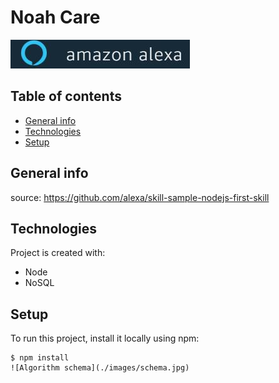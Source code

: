 ﻿# Noah Care

![- alexa skills app](https://github.com/junw10/noah.care/blob/master/images/schema.jpg)

## Table of contents
* [General info](#general-info)
* [Technologies](#technologies)
* [Setup](#setup)

## General info
source: 
https://github.com/alexa/skill-sample-nodejs-first-skill

## Technologies
Project is created with:
* Node
* NoSQL

## Setup
To run this project, install it locally using npm:

```
$ npm install
![Algorithm schema](./images/schema.jpg)
